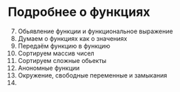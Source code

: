# Подробнее о функциях

7. Обьявление функции и функциональное выражение
7. Думаем о функциях как о значениях
7. Передаём функцию в функцию
7. Сортируем массив чисел
7. Сортируем сложные обьекты
7. Анономные функции
7. Окружение, свободные переменные и замыкания
7. 
